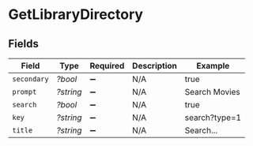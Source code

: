 # GetLibraryDirectory


## Fields

| Field              | Type               | Required           | Description        | Example            |
| ------------------ | ------------------ | ------------------ | ------------------ | ------------------ |
| `secondary`        | *?bool*            | :heavy_minus_sign: | N/A                | true               |
| `prompt`           | *?string*          | :heavy_minus_sign: | N/A                | Search Movies      |
| `search`           | *?bool*            | :heavy_minus_sign: | N/A                | true               |
| `key`              | *?string*          | :heavy_minus_sign: | N/A                | search?type=1      |
| `title`            | *?string*          | :heavy_minus_sign: | N/A                | Search...          |
